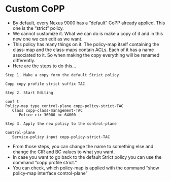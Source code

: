 # Custom CoPP

+ By default, every Nexus 9000 has a “default” CoPP already applied. This one is the “strict” policy.
+ We cannot customize it. What we can do is make a copy of it and in this new one we can edit as we want.
+ This policy has many things on it. The policy-map itself containing the class-map and the class-maps contain ACLs. Each of it has a name associated to it. So when making the copy everything will be renamed differently.
+ Here are the steps to do this…

```
Step 1. Make a copy form the default Strict policy.
 
Copp copy profile strict suffix TAC
 
Step 2. Start Editing
 
conf t
Policy-map type control-plane copp-policy-strict-TAC
   Class copp-class-management-TAC
      Police cir 36000 bc 64000
 
Step 3. Apply the new policy to the control-plane
 
Control-plane
   Service-policy input copp-policy-strict-TAC
```


+ From those steps, you can change the name to something else and change the CIR and BC values to what you want.
+ In case you want to go back to the default Strict policy you can use the command “copp profile strict.”
+ You can check, which policy-map is applied with the command “show policy-map interface control-plane”
